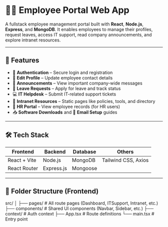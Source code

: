 # 🧑‍💼 Employee Portal Web App

A fullstack employee management portal built with **React**, **Node.js**, **Express**, and **MongoDB**. It enables employees to manage their profiles, request leaves, access IT support, read company announcements, and explore intranet resources.

---

## 🚀 Features

- 🔐 **Authentication** – Secure login and registration
- 📝 **Edit Profile** – Update employee contact details
- 📢 **Announcements** – View important company-wide messages
- 🧾 **Leave Requests** – Apply for leave and track status
- 💻 **IT Helpdesk** – Submit IT-related support tickets
- 🧠 **Intranet Resources** – Static pages like policies, tools, and directory
- 📂 **HR Portal** – View employee records (for HR users)
- 📥 **Software Downloads** and 📧 **Email Setup** guides

---

## 🛠 Tech Stack

| Frontend       | Backend       | Database   | Others                 |
|----------------|---------------|------------|------------------------|
| React + Vite   | Node.js       | MongoDB    | Tailwind CSS, Axios    |
| React Router   | Express.js    | Mongoose   |                         |

---

## 📁 Folder Structure (Frontend)
src/
│
├── pages/ # All route pages (Dashboard, ITSupport, Intranet, etc.)
├── components/ # Shared UI components (Navbar, Sidebar, etc.)
├── context/ # Auth context
├── App.tsx # Route definitions
└── main.tsx # Entry point

